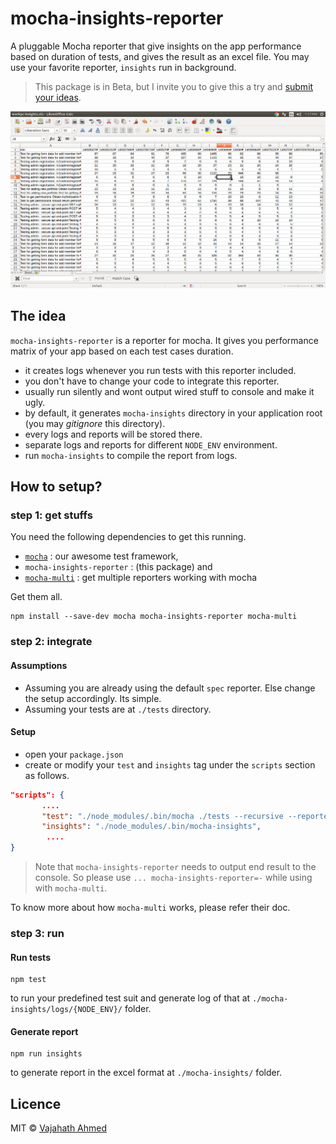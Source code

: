 # mocha-insights-reporter
A pluggable Mocha reporter that give insights on the app performance based on duration of tests, and gives the result as an excel file. You may use your favorite reporter, `insights` run in background.

> This package is in Beta, but I invite you to give this a try and [submit your ideas](https://github.com/vajahath/mocha-insights-reporter/issues).

![](./media/mocha-insights.png)

## The idea
`mocha-insights-reporter` is a reporter for mocha. It gives you performance matrix of your app based on each test cases duration.
 - it creates logs whenever you run tests with this reporter included.
 - you don't have to change your code to integrate this reporter.
 - usually run silently and wont output wired stuff to console and make it ugly.
 - by default, it generates `mocha-insights` directory in your application root (you may *gitignore* this directory).
 - every logs and reports will be stored there.
 - separate logs and reports for different `NODE_ENV` environment.
 - run `mocha-insights` to compile the report from logs.

## How to setup?

### step 1: get stuffs
You need the following dependencies to get this running.
 - [`mocha`](https://mochajs.org/) : our awesome test framework,
 - `mocha-insights-reporter` : (this package) and 
 - [`mocha-multi`](https://www.npmjs.com/package/mocha-multi) : get multiple reporters working with mocha

Get them all.
```
npm install --save-dev mocha mocha-insights-reporter mocha-multi
```

### step 2: integrate
#### Assumptions
 - Assuming you are already using the default `spec` reporter. Else change the setup accordingly. Its simple.
 - Assuming your tests are at `./tests` directory.

#### Setup
 - open your `package.json`
 - create or modify your `test` and `insights` tag under the `scripts` section as follows.
 ```json
 "scripts": {
		....
		"test": "./node_modules/.bin/mocha ./tests --recursive --reporter mocha-multi --reporter-options spec=-,mocha-insights-reporter=-",
		"insights": "./node_modules/.bin/mocha-insights",
         ....
}
 ```
> Note that `mocha-insights-reporter` needs to output end result to the console. So please use `... mocha-insights-reporter=-` while using with `mocha-multi`.

To know more about how `mocha-multi` works, please refer their doc.
### step 3: run
#### Run tests
 ```
 npm test
 ```
 to run your predefined test suit and generate log of that at `./mocha-insights/logs/{NODE_ENV}/` folder.

#### Generate report
 ```
 npm run insights
 ```
 to generate report in the excel format at `./mocha-insights/` folder.

## Licence

 MIT &copy; [Vajahath Ahmed](https://twitter.com/vajahath7)